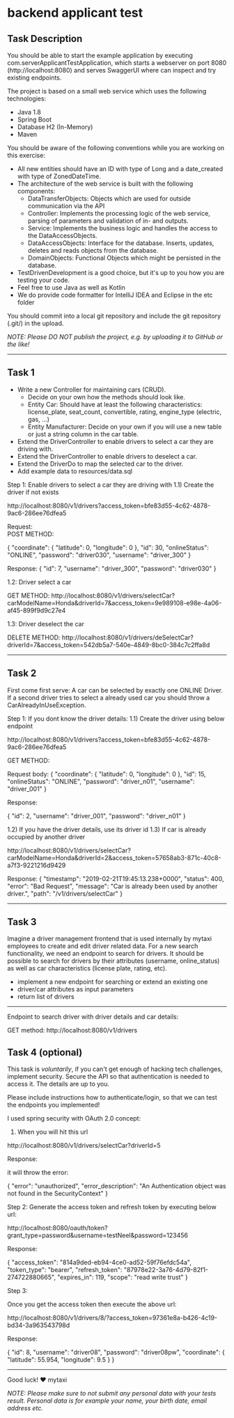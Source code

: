 # backend applicant test

## Task Description
You should be able to start the example application by executing com.serverApplicantTestApplication, which starts a webserver on port 8080 (http://localhost:8080) and serves SwaggerUI where can inspect and try existing endpoints.

The project is based on a small web service which uses the following technologies:

* Java 1.8
* Spring Boot
* Database H2 (In-Memory)
* Maven


You should be aware of the following conventions while you are working on this exercise:

 * All new entities should have an ID with type of Long and a date_created with type of ZonedDateTime.
 * The architecture of the web service is built with the following components:
 	* DataTransferObjects: Objects which are used for outside communication via the API
    * Controller: Implements the processing logic of the web service, parsing of parameters and validation of in- and outputs.
    * Service: Implements the business logic and handles the access to the DataAccessObjects.
    * DataAccessObjects: Interface for the database. Inserts, updates, deletes and reads objects from the database.
    * DomainObjects: Functional Objects which might be persisted in the database.
 * TestDrivenDevelopment is a good choice, but it's up to you how you are testing your code.
 * Feel free to use Java as well as Kotlin
 * We do provide code formatter for IntelliJ IDEA and Eclipse in the etc folder

You should commit into a local git repository and include the git repository (.git/) in the upload.

_NOTE: Please DO NOT publish the project, e.g. by uploading it to GitHub or the like!_

---


## Task 1
 * Write a new Controller for maintaining cars (CRUD).
   * Decide on your own how the methods should look like.
   * Entity Car: Should have at least the following characteristics: license_plate, seat_count, convertible, rating, engine_type (electric, gas, ...)
   * Entity Manufacturer: Decide on your own if you will use a new table or just a string column in the car table.
 * Extend the DriverController to enable drivers to select a car they are driving with.
 * Extend the DriverController to enable drivers to deselect a car.
 * Extend the DriverDo to map the selected car to the driver.
 * Add example data to resources/data.sql
 
 
 Step 1: Enable drivers to select a car they are driving with
 1.1)  Create the driver if not exists
 
 http://localhost:8080/v1/drivers?access_token=bfe83d55-4c62-4878-9ac6-286ee76dfea5
 
  Request:  
  POST METHOD:
  
  {
  "coordinate": {
    "latitude": 0,
    "longitude": 0
  },
  "id": 30,
  "onlineStatus": "ONLINE",
  "password": "driver030",
  "username": "driver_300"
}

Response: 
{
    "id": 7,
    "username": "driver_300",
    "password": "driver030"
}

1.2: Driver select a car

GET METHOD:
http://localhost:8080/v1/drivers/selectCar?carModelName=Honda&driverId=7&access_token=9e989108-e98e-4a06-af45-899f9d9c27e4

1.3: Driver deselect the car

DELETE METHOD: 
http://localhost:8080/v1/drivers/deSelectCar?driverId=7&access_token=542db5a7-540e-4849-8bc0-384c7c2ffa8d

---


## Task 2
First come first serve: A car can be selected by exactly one ONLINE Driver. If a second driver tries to select a already used car you should throw a CarAlreadyInUseException.

Step 1: If you dont know the driver details:
1.1) Create the driver using below endpoint 

http://localhost:8080/v1/drivers?access_token=bfe83d55-4c62-4878-9ac6-286ee76dfea5

GET METHOD:

Request body: 
{
  "coordinate": {
    "latitude": 0,
    "longitude": 0
  },
  "id": 15,
  "onlineStatus": "ONLINE",
  "password": "driver_n01",
  "username": "driver_001"
}

Response:

{
    "id": 2,
    "username": "driver_001",
    "password": "driver_n01"
}

1.2) If you have the driver details, use its driver id
1.3) 
If car is already occupied by another driver 

http://localhost:8080/v1/drivers/selectCar?carModelName=Honda&driverId=2&access_token=57658ab3-871c-40c8-a7f3-9221216d9429

Response:
{
    "timestamp": "2019-02-21T19:45:13.238+0000",
    "status": 400,
    "error": "Bad Request",
    "message": "Car is already been used by another driver.",
    "path": "/v1/drivers/selectCar"
}

---


## Task 3
Imagine a driver management frontend that is used internally by mytaxi employees to create and edit driver related data. For a new search functionality, we need an endpoint to search for drivers. It should be possible to search for drivers by their attributes (username, online_status) as well as car characteristics (license plate, rating, etc).

* implement a new endpoint for searching or extend an existing one
* driver/car attributes as input parameters
* return list of drivers

---

Endpoint to search driver with driver details and car details: 

GET method:  http://localhost:8080/v1/drivers 



## Task 4 (optional)
This task is _voluntarily_, if you can't get enough of hacking tech challenges, implement security.
Secure the API so that authentication is needed to access it. The details are up to you.

Please include instructions how to authenticate/login, so that we can test the endpoints you implemented!


I used spring security with OAuth 2.0 concept:

1) When you will hit this url 

http://localhost:8080/v1/drivers/selectCar?driverId=5

Response: 

it will throw the error:

{
    "error": "unauthorized",
    "error_description": "An Authentication object was not found in the SecurityContext"
}

Step 2: Generate the access token and refresh token by executing below url:

http://localhost:8080/oauth/token?grant_type=password&username=testNeel&password=123456

Response: 

{
    "access_token": "814a9ded-eb94-4ce0-ad52-59f76efdc54a",
    "token_type": "bearer",
    "refresh_token": "87978e22-3a76-4d79-82f1-274722880665",
    "expires_in": 119,
    "scope": "read write trust"
}

Step 3: 

Once you get the access token then execute the above url:

http://localhost:8080/v1/drivers/8/?access_token=97361e8a-b426-4c19-bd34-3a963543798d

Response: 

{
    "id": 8,
    "username": "driver08",
    "password": "driver08pw",
    "coordinate": {
        "latitude": 55.954,
        "longitude": 9.5
    }
}

---


Good luck!
❤️ mytaxi



_NOTE: Please make sure to not submit any personal data with your tests result. Personal data is for example your name, your birth date, email address etc._
